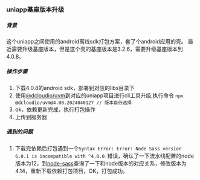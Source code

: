 ### uniapp基座版本升级

##### 背景

这个uniapp之间使用的android离线sdk打包方案，套了个android应用的壳。
最近需要升级基座版本，但是这个壳的基座版本是3.2.6，需要升级基座版本到4.0.8。


##### 操作步骤

1. 下载4.0.8的android sdk，部署到对应的libs目录下
2. 使用[@dcloudio/uvm](https://www.npmjs.com/package/@dcloudio/uvm)到对应的uniapp项目进行cli工具升级,执行命令 `npx @dcloudio/uvm@4.08.2024040127 // 版本自行选择`
3. ok，依赖更新完成，执行打包操作
4. 上传到服务器


##### 遇到的问题

1. 下载完依赖后打包遇到一个`Syntax Error: Error: Node Sass version 6.0.1 is incompatible with ^4.0.0.`错误，确认了一下流水线配置的node版本为12，到[node-sass](https://github.com/sass/node-sass)查询了一下和node版本的对应关系，修改版本为4.14，重新下载依赖打包项目，OK，打包成功。